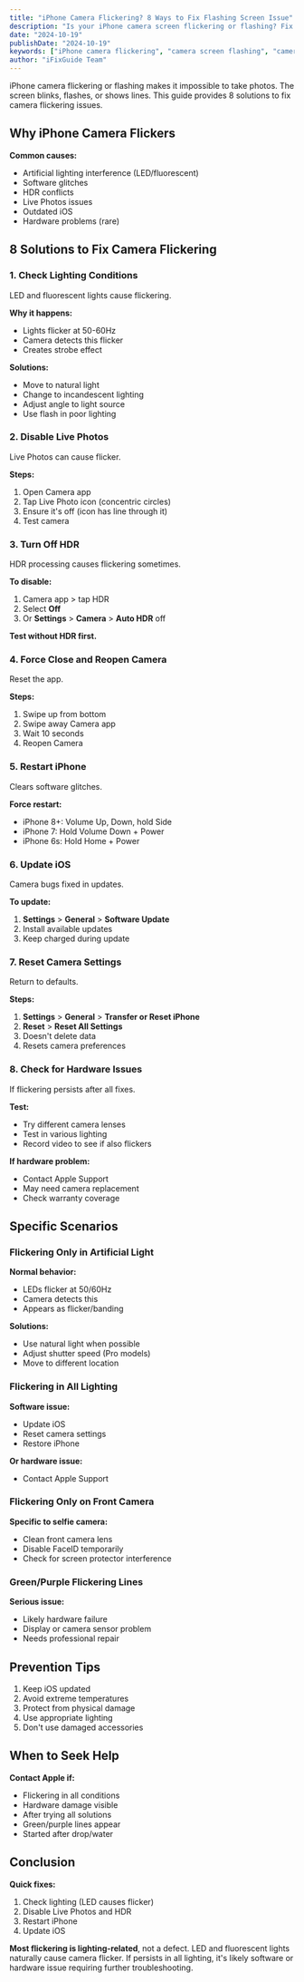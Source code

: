 ```yaml
---
title: "iPhone Camera Flickering? 8 Ways to Fix Flashing Screen Issue"
description: "Is your iPhone camera screen flickering or flashing? Fix the annoying camera flicker issue with our proven troubleshooting guide."
date: "2024-10-19"
publishDate: "2024-10-19"
keywords: ["iPhone camera flickering", "camera screen flashing", "camera flicker fix", "iPhone camera blinking", "camera strobe effect"]
author: "iFixGuide Team"
---
```


iPhone camera flickering or flashing makes it impossible to take photos. The screen blinks, flashes, or shows lines. This guide provides 8 solutions to fix camera flickering issues.

## Why iPhone Camera Flickers

**Common causes:**
- Artificial lighting interference (LED/fluorescent)
- Software glitches
- HDR conflicts
- Live Photos issues
- Outdated iOS
- Hardware problems (rare)

## 8 Solutions to Fix Camera Flickering

### 1. Check Lighting Conditions

LED and fluorescent lights cause flickering.

**Why it happens:**
- Lights flicker at 50-60Hz
- Camera detects this flicker
- Creates strobe effect

**Solutions:**
- Move to natural light
- Change to incandescent lighting
- Adjust angle to light source
- Use flash in poor lighting

### 2. Disable Live Photos

Live Photos can cause flicker.

**Steps:**
1. Open Camera app
2. Tap Live Photo icon (concentric circles)
3. Ensure it's off (icon has line through it)
4. Test camera

### 3. Turn Off HDR

HDR processing causes flickering sometimes.

**To disable:**
1. Camera app > tap HDR
2. Select **Off**
3. Or **Settings** > **Camera** > **Auto HDR** off

**Test without HDR first.**

### 4. Force Close and Reopen Camera

Reset the app.

**Steps:**
1. Swipe up from bottom
2. Swipe away Camera app
3. Wait 10 seconds
4. Reopen Camera

### 5. Restart iPhone

Clears software glitches.

**Force restart:**
- iPhone 8+: Volume Up, Down, hold Side
- iPhone 7: Hold Volume Down + Power
- iPhone 6s: Hold Home + Power

### 6. Update iOS

Camera bugs fixed in updates.

**To update:**
1. **Settings** > **General** > **Software Update**
2. Install available updates
3. Keep charged during update

### 7. Reset Camera Settings

Return to defaults.

**Steps:**
1. **Settings** > **General** > **Transfer or Reset iPhone**
2. **Reset** > **Reset All Settings**
3. Doesn't delete data
4. Resets camera preferences

### 8. Check for Hardware Issues

If flickering persists after all fixes.

**Test:**
- Try different camera lenses
- Test in various lighting
- Record video to see if also flickers

**If hardware problem:**
- Contact Apple Support
- May need camera replacement
- Check warranty coverage

## Specific Scenarios

### Flickering Only in Artificial Light

**Normal behavior:**
- LEDs flicker at 50/60Hz
- Camera detects this
- Appears as flicker/banding

**Solutions:**
- Use natural light when possible
- Adjust shutter speed (Pro models)
- Move to different location

### Flickering in All Lighting

**Software issue:**
- Update iOS
- Reset camera settings
- Restore iPhone

**Or hardware issue:**
- Contact Apple Support

### Flickering Only on Front Camera

**Specific to selfie camera:**
- Clean front camera lens
- Disable FaceID temporarily
- Check for screen protector interference

### Green/Purple Flickering Lines

**Serious issue:**
- Likely hardware failure
- Display or camera sensor problem
- Needs professional repair

## Prevention Tips

1. Keep iOS updated
2. Avoid extreme temperatures
3. Protect from physical damage
4. Use appropriate lighting
5. Don't use damaged accessories

## When to Seek Help

**Contact Apple if:**
- Flickering in all conditions
- Hardware damage visible
- After trying all solutions
- Green/purple lines appear
- Started after drop/water

## Conclusion

**Quick fixes:**
1. Check lighting (LED causes flicker)
2. Disable Live Photos and HDR
3. Restart iPhone
4. Update iOS

**Most flickering is lighting-related**, not a defect. LED and fluorescent lights naturally cause camera flicker. If persists in all lighting, it's likely software or hardware issue requiring further troubleshooting.

